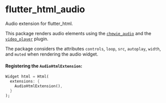 # flutter_html_audio

Audio extension for flutter_html.

This package renders audio elements using the [`chewie_audio`](https://pub.dev/packages/chewie_audio) and the [`video_player`](https://pub.dev/packages/video_player) plugin.

The package considers the attributes `controls`, `loop`, `src`, `autoplay`, `width`, and `muted` when rendering the audio widget.

#### Registering the `AudioHtmlExtension`:

```dart
Widget html = Html(
  extensions: {
    AudioHtmlExtension(),
  }
);
```
